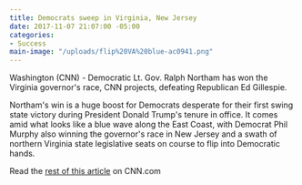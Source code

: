 ```yaml
---
title: Democrats sweep in Virginia, New Jersey
date: 2017-11-07 21:07:00 -05:00
categories:
- Success
main-image: "/uploads/flip%20VA%20blue-ac0941.png"
---
```


Washington (CNN) - Democratic Lt. Gov. Ralph Northam has won the Virginia governor's race, CNN projects, defeating Republican Ed Gillespie.

Northam's win is a huge boost for Democrats desperate for their first swing state victory during President Donald Trump's tenure in office. It comes amid what looks like a blue wave along the East Coast, with Democrat Phil Murphy also winning the governor's race in New Jersey and a swath of northern Virginia state legislative seats on course to flip into Democratic hands.

Read the [rest of this article](http://www.cnn.com/2017/11/07/politics/2017-us-election-highlights/index.html) on CNN.com